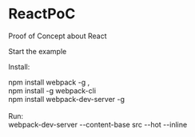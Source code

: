 # ReactPoC
 Proof of Concept about React
 
Start the example

Install:

npm install webpack -g ,</br>
npm install -g webpack-cli</br>
npm install webpack-dev-server -g</br>
</br>
Run:</br>
webpack-dev-server --content-base src --hot --inline
